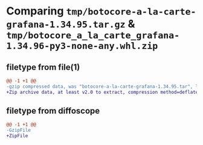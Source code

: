 # Comparing `tmp/botocore-a-la-carte-grafana-1.34.95.tar.gz` & `tmp/botocore_a_la_carte_grafana-1.34.96-py3-none-any.whl.zip`

## filetype from file(1)

```diff
@@ -1 +1 @@
-gzip compressed data, was "botocore-a-la-carte-grafana-1.34.95.tar", last modified: Wed May  1 01:06:21 2024, max compression
+Zip archive data, at least v2.0 to extract, compression method=deflate
```

## filetype from diffoscope

```diff
@@ -1 +1 @@
-GzipFile
+ZipFile
```

